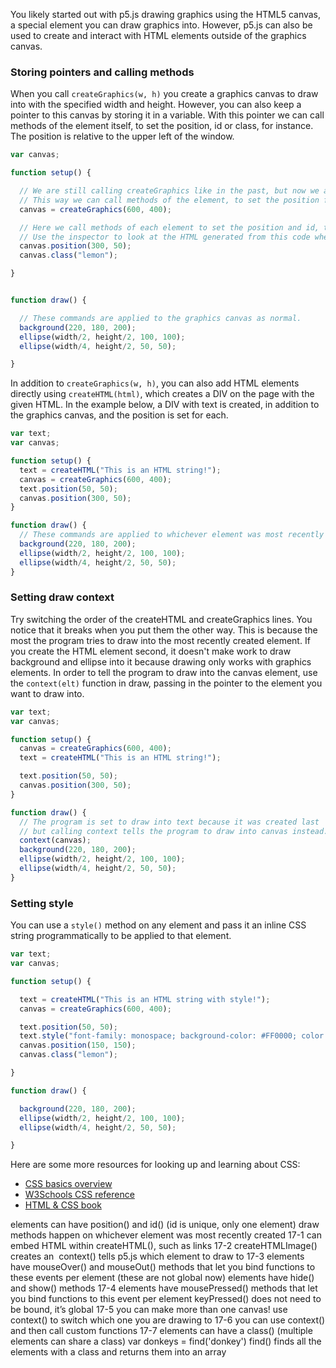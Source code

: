 You likely started out with p5.js drawing graphics using the HTML5 canvas, a special element you can draw graphics into. However, p5.js can also be used to create and interact with HTML elements outside of the graphics canvas.

### Storing pointers and calling methods

When you call ```createGraphics(w, h)``` you create a graphics canvas to draw into with the specified width and height. However, you can also keep a pointer to this canvas by storing it in a variable. With this pointer we can call methods of the element itself, to set the position, id or class, for instance. The position is relative to the upper left of the window.

```javascript
var canvas;

function setup() {

  // We are still calling createGraphics like in the past, but now we are storing the result as a variable.
  // This way we can call methods of the element, to set the position for instance.
  canvas = createGraphics(600, 400);

  // Here we call methods of each element to set the position and id, try changing these values.
  // Use the inspector to look at the HTML generated from this code when you load the sketch in your browser.
  canvas.position(300, 50);
  canvas.class("lemon");

}


function draw() {

  // These commands are applied to the graphics canvas as normal.
  background(220, 180, 200);
  ellipse(width/2, height/2, 100, 100);
  ellipse(width/4, height/2, 50, 50);

}
```

In addition to ```createGraphics(w, h)```, you can also add HTML elements directly using ```createHTML(html)```, which creates a DIV on the page with the given HTML. In the example below, a DIV with text is created, in addition to the graphics canvas, and the position is set for each.

```javascript
var text;
var canvas;

function setup() {
  text = createHTML("This is an HTML string!");
  canvas = createGraphics(600, 400);
  text.position(50, 50);
  canvas.position(300, 50);
}

function draw() {
  // These commands are applied to whichever element was most recently created.
  background(220, 180, 200);
  ellipse(width/2, height/2, 100, 100);
  ellipse(width/4, height/2, 50, 50);
}
```

### Setting draw context

Try switching the order of the createHTML and createGraphics lines. You notice that it breaks when you put them the other way. This is because the most the program tries to draw into the most recently created element. If you create the HTML element second, it doesn't make work to draw background and ellipse into it because drawing only works with graphics elements. In order to tell the program to draw into the canvas element, use the ```context(elt)``` function in draw, passing in the pointer to the element you want to draw into.

```javascript
var text;
var canvas;

function setup() {
  canvas = createGraphics(600, 400);
  text = createHTML("This is an HTML string!");

  text.position(50, 50);
  canvas.position(300, 50);
}

function draw() {
  // The program is set to draw into text because it was created last
  // but calling context tells the program to draw into canvas instead.
  context(canvas);
  background(220, 180, 200);
  ellipse(width/2, height/2, 100, 100);
  ellipse(width/4, height/2, 50, 50);
}
```


### Setting style

You can use a ```style()``` method on any element and pass it an inline CSS string programmatically to be applied to that element.

```javascript
var text;
var canvas;

function setup() {

  text = createHTML("This is an HTML string with style!");
  canvas = createGraphics(600, 400);

  text.position(50, 50);
  text.style("font-family: monospace; background-color: #FF0000; color: #FFFFFF; font-size: 18pt; padding: 10px;");
  canvas.position(150, 150);
  canvas.class("lemon");

}

function draw() {

  background(220, 180, 200);
  ellipse(width/2, height/2, 100, 100);
  ellipse(width/4, height/2, 50, 50);

}
```


Here are some more resources for looking up and learning about CSS:
+ [CSS basics overview](http://html.net/tutorials/css/lesson2.php)
+ [W3Schools CSS reference](http://www.w3schools.com/cssref/default.asp)
+ [HTML & CSS book](http://htmlandcssbook.com/)
  


elements can have position() and id() (id is unique, only one element)
draw methods happen on whichever element was most recently created
17-1
can embed HTML within createHTML(), such as links
17-2
createHTMLImage() creates an <img>
context() tells p5.js which element to draw to
17-3
elements have mouseOver() and mouseOut() methods that let you bind functions to these events per element (these are not global now)
elements have hide() and show() methods
17-4
elements have mousePressed() methods that let you bind functions to this event per element
keyPressed() does not need to be bound, it’s global
17-5
you can make more than one canvas!
use context() to switch which one you are drawing to
17-6
you can use context() and then call custom functions
17-7
elements can have a class() (multiple elements can share a class)
var donkeys = find('donkey')
find() finds all the elements with a class and returns them into an array
